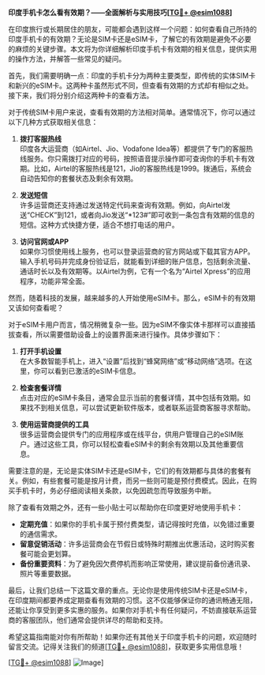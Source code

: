 **印度手机卡怎么看有效期？——全面解析与实用技巧[[TG💪+ @esim1088](https://t.me/s/esim1088)]**

在印度旅行或长期居住的朋友，可能都会遇到这样一个问题：如何查看自己所持的印度手机卡的有效期？无论是SIM卡还是eSIM卡，了解它的有效期是避免不必要的麻烦的关键步骤。本文将为你详细解析印度手机卡有效期的相关信息，提供实用的操作方法，并解答一些常见的疑问。

首先，我们需要明确一点：印度的手机卡分为两种主要类型，即传统的实体SIM卡和新兴的eSIM卡。这两种卡虽然形式不同，但查看有效期的方式却有相似之处。接下来，我们将分别介绍这两种卡的查看方法。

对于传统SIM卡用户来说，查看有效期的方法相对简单。通常情况下，你可以通过以下几种方式获取相关信息：

1. **拨打客服热线**  
   印度各大运营商（如Airtel、Jio、Vodafone Idea等）都提供了专门的客服热线服务。你只需拨打对应的号码，按照语音提示操作即可查询你的手机卡有效期。比如，Airtel的客服热线是121，Jio的客服热线是1999。拨通后，系统会自动告知你的套餐状态及剩余有效期。

2. **发送短信**  
   许多运营商还支持通过发送特定代码来查询有效期。例如，向Airtel发送“CHECK”到121，或者向Jio发送“*123#”即可收到一条包含有效期的信息的短信。这种方式快捷方便，适合不想打电话的用户。

3. **访问官网或APP**  
   如果你习惯使用线上服务，也可以登录运营商的官方网站或下载其官方APP。输入手机号码并完成身份验证后，就能看到详细的账户信息，包括剩余流量、通话时长以及有效期等。以Airtel为例，它有一个名为“Airtel Xpress”的应用程序，功能非常全面。

然而，随着科技的发展，越来越多的人开始使用eSIM卡。那么，eSIM卡的有效期又该如何查看呢？

对于eSIM卡用户而言，情况稍微复杂一些。因为eSIM不像实体卡那样可以直接插拔查看，所以需要借助设备上的设置界面来进行操作。具体步骤如下：

1. **打开手机设置**  
   在大多数智能手机上，进入“设置”后找到“蜂窝网络”或“移动网络”选项。在这里，你可以看到已激活的eSIM卡信息。

2. **检查套餐详情**  
   点击对应的eSIM卡条目，通常会显示当前的套餐详情，其中包括有效期。如果找不到相关信息，可以尝试更新软件版本，或者联系运营商客服寻求帮助。

3. **使用运营商提供的工具**  
   很多运营商会提供专门的应用程序或在线平台，供用户管理自己的eSIM账户。通过这些工具，你可以轻松查看eSIM卡的剩余有效期以及其他重要信息。

需要注意的是，无论是实体SIM卡还是eSIM卡，它们的有效期都与具体的套餐有关。例如，有些套餐可能是按月计费，而另一些则可能是预付费模式。因此，在购买手机卡时，务必仔细阅读相关条款，以免因疏忽而导致服务中断。

除了查看有效期之外，还有一些小贴士可以帮助你在印度更好地使用手机卡：

- **定期充值**：如果你的手机卡属于预付费类型，请记得按时充值，以免错过重要的通信需求。
- **留意促销活动**：许多运营商会在节假日或特殊时期推出优惠活动，这时购买套餐可能会更划算。
- **备份重要资料**：为了避免因欠费停机而影响正常使用，建议提前备份通讯录、照片等重要数据。

最后，让我们总结一下这篇文章的重点。无论你是使用传统SIM卡还是eSIM卡，在印度期间都要养成定期查看有效期的习惯。这不仅能够保证你的通讯畅通无阻，还能让你享受到更多实惠的服务。如果你对手机卡有任何疑问，不妨直接联系运营商的客服团队，他们通常会提供详尽的帮助和支持。

希望这篇指南能对你有所帮助！如果你还有其他关于印度手机卡的问题，欢迎随时留言交流。记得关注我们的频道[[TG💪+ @esim1088](https://t.me/s/esim1088)]，获取更多实用信息哦！

[[TG💪+ @esim1088](https://t.me/s/esim1088)] ![Image](https://i.postimg.cc/4NQfJmqS/Snipaste-2025-05-13-00-14-12.png)]
